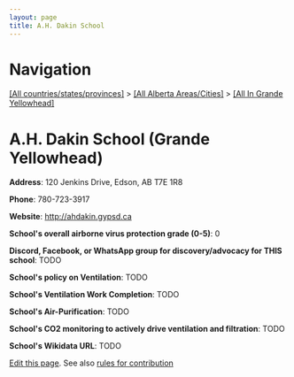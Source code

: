 ```yaml
---
layout: page
title: A.H. Dakin School
---
```

# Navigation

[[All countries/states/provinces]](../../..) > [[All Alberta Areas/Cities]](../..) > [[All In Grande Yellowhead]](..)

# A.H. Dakin School (Grande Yellowhead)

**Address**: 120 Jenkins Drive, Edson, AB T7E 1R8

**Phone**: 780-723-3917

**Website**: <http://ahdakin.gypsd.ca>

**School's overall airborne virus protection grade (0-5)**: 0

**Discord, Facebook, or WhatsApp group for discovery/advocacy for THIS school**: TODO

**School's policy on Ventilation**: TODO

**School's Ventilation Work Completion**: TODO

**School's Air-Purification**: TODO

**School's CO2 monitoring to actively drive ventilation and filtration**: TODO

**School's Wikidata URL**: TODO


[Edit this page](https://github.com/ventilate-schools/AB/edit/main/./Grande_Yellowhead/A.H._Dakin_School.md). See also [rules for contribution](../../../contribution-rules/)